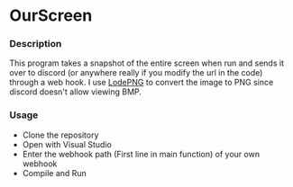 # OurScreen

### Description

This program takes a snapshot of the entire screen when run and sends it over to discord (or anywhere really if you modify the url in the code) through a web hook. I use [LodePNG](https://lodev.org/lodepng/) to convert the image to PNG since discord doesn't allow viewing BMP.

### Usage

- Clone the repository
- Open with Visual Studio
- Enter the webhook path (First line in main function) of your own webhook
- Compile and Run
